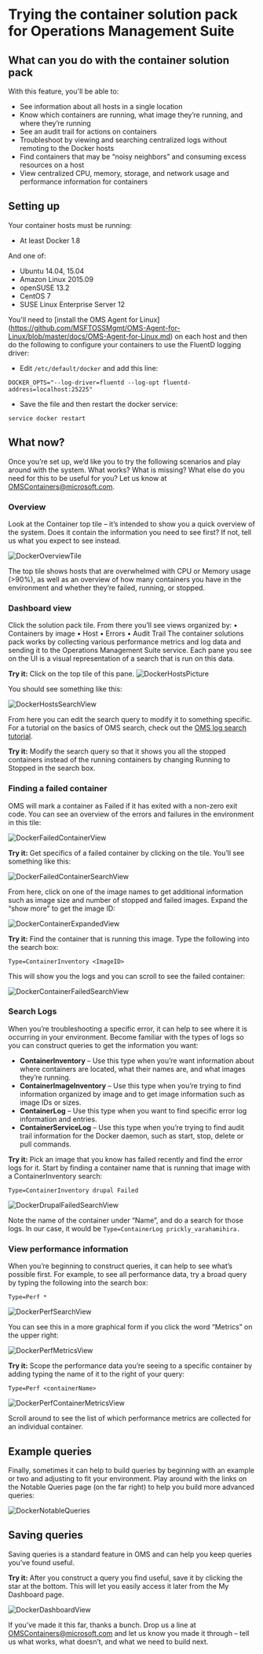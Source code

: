 # Trying the container solution pack for Operations Management Suite
## What can you do with the container solution pack
With this feature, you'll be able to:
* See information about all hosts in a single location 
* Know which containers are running, what image they’re running, and where they’re running 
* See an audit trail for actions on containers 
* Troubleshoot by viewing and searching centralized logs without remoting to the Docker hosts  
* Find containers that may be “noisy neighbors” and consuming excess resources on a host 
* View centralized CPU, memory, storage, and network usage and performance information for containers 

## Setting up
Your container hosts must be running:
* At least Docker 1.8

And one of: 
* Ubuntu 14.04, 15.04
* Amazon Linux 2015.09
* openSUSE 13.2
* CentOS 7
* SUSE Linux Enterprise Server 12

You'll need to [install the OMS Agent for Linux] (https://github.com/MSFTOSSMgmt/OMS-Agent-for-Linux/blob/master/docs/OMS-Agent-for-Linux.md) on each host and then do the following to configure your containers to use the FluentD logging driver:

* Edit `/etc/default/docker` and add this line:
```
DOCKER_OPTS="--log-driver=fluentd --log-opt fluentd-address=localhost:25225"
```
* Save the file and then restart the docker service:
```
service docker restart
```

## What now?
Once you’re set up, we’d like you to try the following scenarios and play around with the system. What works? What is missing? What else do you need for this to be useful for you? Let us know at OMSContainers@microsoft.com.

### Overview
Look at the Container top tile – it’s intended to show you a quick overview of the system. Does it contain the information you need to see first? If not, tell us what you expect to see instead.

![DockerOverviewTile](https://github.com/MSFTOSSMgmt/OMS-Agent-for-Linux/blob/master/docs/pictures/DockerPics/DockerOverviewTile.png?raw=true)

The top tile shows hosts that are overwhelmed with CPU or Memory usage (>90%), as well as an overview of how many containers you have in the environment and whether they’re failed, running, or stopped. 

### Dashboard view 
Click the solution pack tile. From there you’ll see views organized by: 
•	Containers by image
•	Host
•	Errors
•	Audit Trail
The container solutions pack works by collecting various performance metrics and log data and sending it to the Operations Management Suite service. Each pane you see on the UI is a visual representation of a search that is run on this data.

**Try it:** Click on the top tile of this pane.
 ![DockerHostsPicture](https://github.com/MSFTOSSMgmt/OMS-Agent-for-Linux/blob/master/docs/pictures/DockerPics/DockerContainerHosts.png?raw=true)
 
You should see something like this:

![DockerHostsSearchView](https://github.com/MSFTOSSMgmt/OMS-Agent-for-Linux/blob/master/docs/pictures/DockerPics/DockerContainerInventorySearch.png?raw=true)

From here you can edit the search query to modify it to something specific.  For a tutorial on the basics of OMS search, check out the [OMS log search tutorial](https://technet.microsoft.com/library/mt484120.aspx).

**Try it:** Modify the search query so that it shows you all the stopped containers instead of the running containers by changing Running to Stopped in the search box. 

### Finding a failed container
OMS will mark a container as Failed if it has exited with a non-zero exit code. You can see an overview of the errors and failures in the environment in this tile: 

![DockerFailedContainerView](https://github.com/MSFTOSSMgmt/OMS-Agent-for-Linux/blob/master/docs/pictures/DockerPics/DockerFailedContainerView.png?raw=true)

**Try it:** Get specifics of a failed container by clicking on the tile. You’ll see something like this: 
 
![DockerFailedContainerSearchView](https://github.com/MSFTOSSMgmt/OMS-Agent-for-Linux/blob/master/docs/pictures/DockerPics/DockerFailedContainerSearchView.png?raw=true)
 
From here, click on one of the image names to get additional information such as image size and number of stopped and failed images. Expand the “show more” to get the image ID: 
 
![DockerContainerExpandedView](https://github.com/MSFTOSSMgmt/OMS-Agent-for-Linux/blob/master/docs/pictures/DockerPics/DockerContainerExpandedView.png?raw=true)

**Try it:** Find the container that is running this image. Type the following into the search box:  
```
Type=ContainerInventory <ImageID>
```
This will show you the logs and you can scroll to see the failed container: 

![DockerContainerFailedSearchView](https://github.com/MSFTOSSMgmt/OMS-Agent-for-Linux/blob/master/docs/pictures/DockerPics/DockerContainerFailedSearchView.png?raw=true)
 
### Search Logs
When you’re troubleshooting a specific error, it can help to see where it is occurring in your environment. Become familiar with the types of logs so you can construct queries to get the information you want:

* **ContainerInventory** – Use this type when you’re want information about where containers are located, what their names are, and what images they’re running. 
* **ContainerImageInventory** – Use this type when you’re trying to find information organized by image and to get image information such as image IDs or sizes. 
* **ContainerLog** – Use this type when you want to find specific error log information and entries.
* **ContainerServiceLog** – Use this type when you’re trying to find audit trail information for the Docker daemon, such as start, stop, delete or pull commands.  

**Try it:** Pick an image that you know has failed recently and find the error logs for it. Start by finding a container name that is running that image with a ContainerInventory search: 

```
Type=ContainerInventory drupal Failed
```

![DockerDrupalFailedSearchView](https://github.com/MSFTOSSMgmt/OMS-Agent-for-Linux/blob/master/docs/pictures/DockerPics/DockerDrupalFailedSearchView.png?raw=true)

Note the name of the container under “Name”, and do a search for those logs. In our case, it would be `Type=ContainerLog prickly_varahamihira.`

### View performance information
When you’re beginning to construct queries, it can help to see what’s possible first. For example, to see all performance data, try a broad query by typing the following into the search box: 
```
Type=Perf *
```

![DockerPerfSearchView](https://github.com/MSFTOSSMgmt/OMS-Agent-for-Linux/blob/master/docs/pictures/DockerPics/DockerPerfSearchView.png?raw=true)

You can see this in a more graphical form if you click the word “Metrics” on the upper right:

![DockerPerfMetricsView](https://github.com/MSFTOSSMgmt/OMS-Agent-for-Linux/blob/master/docs/pictures/DockerPics/DockerPerfMetricsView.png?raw=true)

**Try it:** Scope the performance data you’re seeing to a specific container by adding typing the name of it to the right of your query:
```
Type=Perf <containerName> 
```

![DockerPerfContainerMetricsView](https://github.com/MSFTOSSMgmt/OMS-Agent-for-Linux/blob/master/docs/pictures/DockerPics/DockerPerfMetricsContainerView.png?raw=true)

Scroll around to see the list of which performance metrics are collected for an individual container. 

## Example queries
Finally, sometimes it can help to build queries by beginning with an example or two and adjusting to fit your environment. Play around with the links on the Notable Queries page (on the far right) to help you build more advanced queries: 

![DockerNotableQueries](https://github.com/MSFTOSSMgmt/OMS-Agent-for-Linux/blob/master/docs/pictures/DockerPics/DockerNotableQueries.png?raw=true)

## Saving queries
Saving queries is a standard feature in OMS and can help you keep queries you’ve found useful.  

**Try it:** After you construct a query you find useful, save it by clicking the star at the bottom. This will let you easily access it later from the My Dashboard page.

![DockerDashboardView](https://github.com/MSFTOSSMgmt/OMS-Agent-for-Linux/blob/master/docs/pictures/DockerPics/DockerDashboardView.png?raw=true)

If you’ve made it this far, thanks a bunch. Drop us a line at OMSContainers@microsoft.com and let us know you made it through – tell us what works, what doesn’t, and what we need to build next. 
